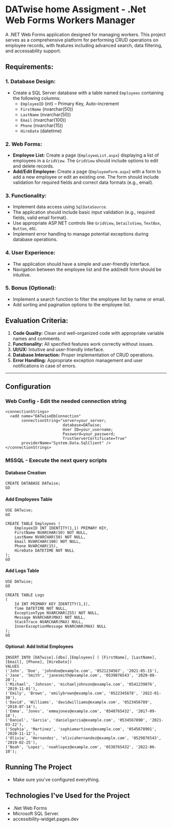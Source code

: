 # DATwise home Assigment - .Net Web Forms Workers Manager
A .NET Web Forms application designed for managing workers. This project serves as a comprehensive platform for performing CRUD operations on employee records, with features including advanced search, data filtering, and accessability support.


## Requirements:

### 1. Database Design:
- Create a SQL Server database with a table named `Employees` containing the following columns:
  - `EmployeeID` (int) – Primary Key, Auto-increment
  - `FirstName` (nvarchar(50))
  - `LastName` (nvarchar(50))
  - `Email` (nvarchar(100))
  - `Phone` (nvarchar(15))
  - `HireDate` (datetime)

### 2. Web Forms:
- **Employee List:** Create a page (`EmployeeList.aspx`) displaying a list of employees in a `GridView`. The `GridView` should include options to edit and delete records.
- **Add/Edit Employee:** Create a page (`EmployeeForm.aspx`) with a form to add a new employee or edit an existing one. The form should include validation for required fields and correct data formats (e.g., email).

### 3. Functionality:
- Implement data access using `SqlDataSource`.
- The application should include basic input validation (e.g., required fields, valid email format).
- Use appropriate ASP.NET controls like `GridView`, `DetailsView`, `TextBox`, `Button`, etc.
- Implement error handling to manage potential exceptions during database operations.

### 4. User Experience:
- The application should have a simple and user-friendly interface.
- Navigation between the employee list and the add/edit form should be intuitive.

### 5. Bonus (Optional):
- Implement a search function to filter the employee list by name or email.
- Add sorting and pagination options to the employee list.

## Evaluation Criteria:

1. **Code Quality:** Clean and well-organized code with appropriate variable names and comments.
2. **Functionality:** All specified features work correctly without issues.
3. **UI/UX:** Intuitive and user-friendly interface.
4. **Database Interaction:** Proper implementation of CRUD operations.
5. **Error Handling:** Appropriate exception management and user notifications in case of errors.

---

## Configuration

### Web Config - Edit the needed connection string 
```
<connectionStrings>
  <add name="DATwiseDbConnection" 
       connectionString="server=your_server;
                         database=DATwise;
                         User ID=your_username;
                         Password=your_password;
                         TrustServerCertificate=True" 
       providerName="System.Data.SqlClient" />
</connectionStrings>
```

### MSSQL - Execute the next query scripts 

#### Database Creation
```
CREATE DATABASE DATwise;
GO
```
#### Add Employees Table
```
USE DATwise;
GO

CREATE TABLE Employees (
    EmployeeID INT IDENTITY(1,1) PRIMARY KEY, 
    FirstName NVARCHAR(50) NOT NULL, 
    LastName NVARCHAR(50) NOT NULL, 
    Email NVARCHAR(100) NOT NULL, 
    Phone NVARCHAR(15), 
    HireDate DATETIME NOT NULL 
);
GO
```

#### Add Logs Table
```
USE DATwise;
GO

CREATE TABLE Logs
(
    Id INT PRIMARY KEY IDENTITY(1,1),  
    Time DATETIME NOT NULL,            
    ExceptionType NVARCHAR(255) NOT NULL, 
    Message NVARCHAR(MAX) NOT NULL,    
    StackTrace NVARCHAR(MAX) NULL,     
    InnerExceptionMessage NVARCHAR(MAX) NULL 
);
GO
```

#### Optional: Add Initial Employees
```
INSERT INTO [DATwise].[dbo].[Employees] ( [FirstName], [LastName], [Email], [Phone], [HireDate])
VALUES
('John', 'Doe', 'johndoe@example.com', '0521234567', '2021-05-15'),
('Jane', 'Smith', 'janesmith@example.com', '0539876543', '2020-08-20'),
('Michael', 'Johnson', 'michaeljohnson@example.com', '0541239876', '2019-11-01'),
('Emily', 'Brown', 'emilybrown@example.com', '0522345678', '2022-01-30'),
('David', 'Williams', 'davidwilliams@example.com', '0523456789', '2018-07-14'),
('Emma', 'Jones', 'emmajones@example.com', '0548765432', '2017-09-18'),
('Daniel', 'Garcia', 'danielgarcia@example.com', '0534567890', '2021-03-22'),
('Sophia', 'Martinez', 'sophiamartinez@example.com', '0545678901', '2020-11-12'),
('Olivia', 'Hernandez', 'oliviahernandez@example.com', '0529876543', '2019-02-25'),
('Noah', 'Lopez', 'noahlopez@example.com', '0538765432', '2022-06-10');

```

## Running The Project
- Make sure you've configured everything.

## Technologies I've Used for the Project
- .Net Web Forms
- Microsoft SQL Server.
- accessibility-widget.pages.dev

